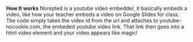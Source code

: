 **How It works**
Norepted is a youtube video embedder, it
basically embeds a video, like how your
teacher embeds a video on Google Slides
for class.
The code simply takes the video id from the
url and attaches to youtube-nocookie.com,
the embeded youtube video link. That
link then goes into a html video element
and your video appears like magic!
